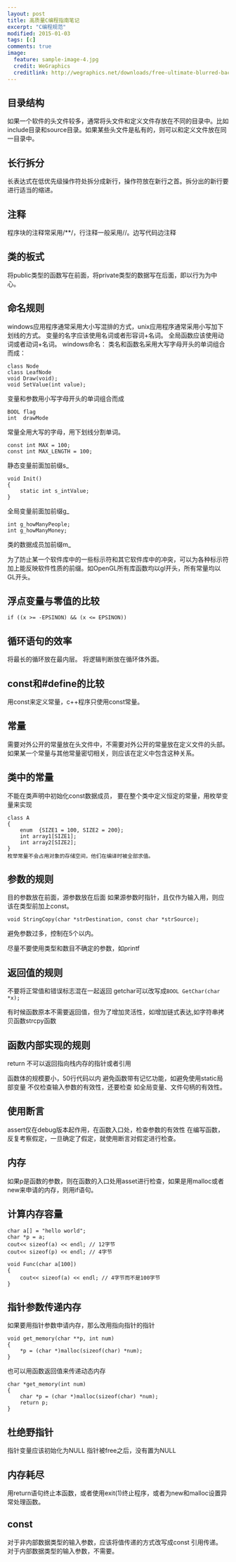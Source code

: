 ```yaml
---
layout: post
title: 高质量C编程指南笔记
excerpt: "C编程规范"
modified: 2015-01-03
tags: [c]
comments: true
image:
  feature: sample-image-4.jpg
  credit: WeGraphics
  creditlink: http://wegraphics.net/downloads/free-ultimate-blurred-background-pack/
---
```





## 目录结构
如果一个软件的头文件较多，通常将头文件和定义文件存放在不同的目录中。比如include目录和source目录。如果某些头文件是私有的，则可以和定义文件放在同一目录中。
## 长行拆分
长表达式在低优先级操作符处拆分成新行，操作符放在新行之首。拆分出的新行要进行适当的缩进。
## 注释
程序块的注释常采用/**/，行注释一般采用//。边写代码边注释
## 类的板式
将public类型的函数写在前面，将private类型的数据写在后面，即以行为为中心。
## 命名规则
windows应用程序通常采用大小写混排的方式，unix应用程序通常采用小写加下划线的方式。
变量的名字应该使用名词或者形容词+名词。
全局函数应该使用动词或者动词+名词。
windows命名：
类名和函数名采用大写字母开头的单词组合而成：
    
    class Node
    class LeafNode
    void Draw(void);
    void SetValue(int value);

变量和参数用小写字母开头的单词组合而成
    
    BOOL flag
    int  drawMode
常量全用大写的字母，用下划线分割单词。
    
    const int MAX = 100;
    const int MAX_LENGTH = 100;

静态变量前面加前缀s_
    
    void Init()
    {
        static int s_intValue;
    }
全局变量前面加前缀g_
    
    int g_howManyPeople;
    int g_howManyMoney;

类的数据成员加前缀m_

为了防止某一个软件库中的一些标示符和其它软件库中的冲突，可以为各种标示符加上能反映软件性质的前缀。如OpenGL所有库函数均以gl开头，所有常量均以GL开头。

## 浮点变量与零值的比较
    
    if ((x >= -EPSINON) && (x <= EPSINON))

## 循环语句的效率
将最长的循环放在最内层。
将逻辑判断放在循环体外面。

## const和#define的比较
用const来定义常量，c++程序只使用const常量。

## 常量
需要对外公开的常量放在头文件中，不需要对外公开的常量放在定义文件的头部。
如果某一个常量与其他常量密切相关，则应该在定义中包含这种关系。
## 类中的常量
不能在类声明中初始化const数据成员，
要在整个类中定义恒定的常量，用枚举变量来实现
    
    class A
    {
        enum  {SIZE1 = 100, SIZE2 = 200};
        int array1[SIZE1];
        int array2[SIZE2];
    }
    枚举常量不会占用对象的存储空间，他们在编译时被全部求值。

## 参数的规则
目的参数放在前面，源参数放在后面
如果源参数时指针，且仅作为输入用，则应该在类型前加上const。
    
    void StringCopy(char *strDestination, const char *strSource);

避免参数过多，控制在5个以内。

尽量不要使用类型和数目不确定的参数，如printf

## 返回值的规则
不要将正常值和错误标志混在一起返回
getchar可以改写成`BOOL GetChar(char *x);`

有时候函数原本不需要返回值，但为了增加灵活性，如增加链式表达,如字符串拷贝函数strcpy函数
## 函数内部实现的规则
return 不可以返回指向栈内存的指针或者引用

函数体的规模要小，50行代码以内
避免函数带有记忆功能，如避免使用static局部变量
不仅检查输入参数的有效性，还要检查 如全局变量、文件句柄的有效性。
## 使用断言
assert仅在debug版本起作用，在函数入口处，检查参数的有效性
在编写函数，反复考察假定，一旦确定了假定，就使用断言对假定进行检查。

## 内存
如果p是函数的参数，则在函数的入口处用asset进行检查，如果是用malloc或者new来申请的内存，则用if语句。

## 计算内存容量
    char a[] = "hello world";
    char *p = a;
    cout<< sizeof(a) << endl; // 12字节
    cout<< sizeof(p) << endl; // 4字节
    
    void Func(char a[100])
    {
        cout<< sizeof(a) << endl; // 4字节而不是100字节
    }

## 指针参数传递内存
如果要用指针参数申请内存，那么改用指向指针的指针
    
    void get_memory(char **p, int num)
    {
        *p = (char *)malloc(sizeof(char) *num);
    }
也可以用函数返回值来传递动态内存
    
    char *get_memory(int num)
    {
        char *p = (char *)malloc(sizeof(char) *num);
        return p;
    }

## 杜绝野指针
指针变量应该初始化为NULL
指针被free之后，没有置为NULL

## 内存耗尽
用return语句终止本函数，或者使用exit(1)终止程序，或者为new和malloc设置异常处理函数。

## const
对于非内部数据类型的输入参数，应该将值传递的方式改写成const 引用传递。
对于内部数据类型的输入参数，不需要。


